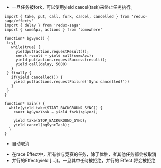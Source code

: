 - 一旦任务被fork，可以使用yield cancel(task)来终止任务执行。
```
import { take, put, call, fork, cancel, cancelled } from 'redux-saga/effects'
import { delay } from 'redux-saga'
import { someApi, actions } from 'somewhere'

function* bgSync() {
 try{
   while(true) {
     yieldput(action.requestResult());
     const result = yield call(someApi);
     yield put(action.requestSuccess(result));
     yield call(delay, 5000)
   }
 } finally {
   if(yield cancelled()) {
    yield put(actions.requestFailure('Sync cancelled!'))
   }
 }
}

function* main() {
  while(yield take(START_BACKGROUND_SYNC)) {
    const bgSyncTask = yield fork(bgSync);

    yield take(STOP_BACKGROUND_SYNC);
    yield cancel(bgSyncTask);
  }
}
```
- 自动取消
*  在race Effect中，所有参与竞赛的任务，除了优胜，者其他任务都会被取消
* 并行的Effect(yield [...])。一旦其中任何被拒绝，并行的 Effect 将会被拒绝